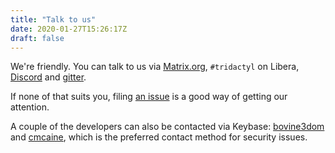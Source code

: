 ```yaml
---
title: "Talk to us"
date: 2020-01-27T15:26:17Z
draft: false
---
```


We're friendly. You can talk to us via [Matrix.org](https://riot.im/app/#/room/#tridactyl:matrix.org), `#tridactyl` on Libera, [Discord](https://discord.gg/DWbNGTAvmh) and [gitter](https://gitter.im/tridactyl/Lobby).

If none of that suits you, filing [an issue](https://github.com/tridactyl/tridactyl/issues/new) is a good way of getting our attention.

A couple of the developers can also be contacted via Keybase: [bovine3dom](https://keybase.io/bovine3dom) and [cmcaine](https://keybase.io/cmcaine), which is the preferred contact method for security issues.
